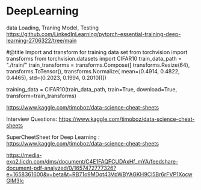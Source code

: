 # DeepLearning

data Loading, Traning Model, Testing
https://github.com/LinkedInLearning/pytorch-essential-training-deep-learning-2706322/tree/main

#@title Import and transform for training data set
from torchvision import transforms
from torchvision.datasets import CIFAR10
train_data_path = "./train/"
train_transforms = transforms.Compose([
  transforms.Resize(64),
  transforms.ToTensor(),
  transforms.Normalize(
      mean=(0.4914, 0.4822, 0.4465),
      std=(0.2023, 0.1994, 0.2010))])

training_data = CIFAR10(train_data_path,
                     train=True,
                     download=True,
                     transform=train_transforms)

                     




https://www.kaggle.com/timoboz/data-science-cheat-sheets


Interview Questions: https://www.kaggle.com/timoboz/data-science-cheat-sheets

SuperCheetSheet for Deep Learning : https://www.kaggle.com/timoboz/data-science-cheat-sheets


https://media-exp2.licdn.com/dms/document/C4E1FAQFCUDAxHf_mYA/feedshare-document-pdf-analyzed/0/1657472777326?e=1658361600&v=beta&t=RB71o9MDqt43VpWBYAGKH9Cl5Br6rFVP1XocwGlM3Ic
